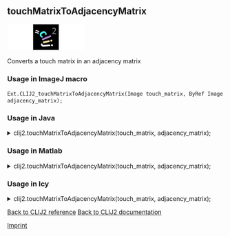 ## touchMatrixToAdjacencyMatrix
<img src="images/mini_empty_logo.png"/><img src="images/mini_clij2_logo.png"/><img src="images/mini_empty_logo.png"/>

Converts a touch matrix in an adjacency matrix

### Usage in ImageJ macro
```
Ext.CLIJ2_touchMatrixToAdjacencyMatrix(Image touch_matrix, ByRef Image adjacency_matrix);
```


### Usage in Java


<details>

<summary>
clij2.touchMatrixToAdjacencyMatrix(touch_matrix, adjacency_matrix);
</summary>
<pre class="highlight">// init CLIJ and GPU
import net.haesleinhuepf.clij2.CLIJ2;
import net.haesleinhuepf.clij.clearcl.ClearCLBuffer;
CLIJ2 clij2 = CLIJ2.getInstance();

// get input parameters
ClearCLBuffer touch_matrix = clij2.push(touch_matrixImagePlus);
ClearCLBuffer adjacency_matrix = clij2.push(adjacency_matrixImagePlus);
</pre>

<pre class="highlight">
// Execute operation on GPU
clij2.touchMatrixToAdjacencyMatrix(touch_matrix, adjacency_matrix);
</pre>

<pre class="highlight">
//show result

// cleanup memory on GPU
clij2.release(touch_matrix);
clij2.release(adjacency_matrix);
</pre>

</details>



### Usage in Matlab


<details>

<summary>
clij2.touchMatrixToAdjacencyMatrix(touch_matrix, adjacency_matrix);
</summary>
<pre class="highlight">% init CLIJ and GPU
clij2 = init_clatlab();

% get input parameters
touch_matrix = clij2.pushMat(touch_matrix_matrix);
adjacency_matrix = clij2.pushMat(adjacency_matrix_matrix);
</pre>

<pre class="highlight">
% Execute operation on GPU
clij2.touchMatrixToAdjacencyMatrix(touch_matrix, adjacency_matrix);
</pre>

<pre class="highlight">
% show result

% cleanup memory on GPU
clij2.release(touch_matrix);
clij2.release(adjacency_matrix);
</pre>

</details>



### Usage in Icy


<details>

<summary>
clij2.touchMatrixToAdjacencyMatrix(touch_matrix, adjacency_matrix);
</summary>
<pre class="highlight">// init CLIJ and GPU
importClass(net.haesleinhuepf.clicy.CLICY);
importClass(Packages.icy.main.Icy);

clij2 = CLICY.getInstance();

// get input parameters
touch_matrix_sequence = getSequence();touch_matrix = clij2.pushSequence(touch_matrix_sequence);
adjacency_matrix_sequence = getSequence();adjacency_matrix = clij2.pushSequence(adjacency_matrix_sequence);
</pre>

<pre class="highlight">
// Execute operation on GPU
clij2.touchMatrixToAdjacencyMatrix(touch_matrix, adjacency_matrix);
</pre>

<pre class="highlight">
// show result

// cleanup memory on GPU
clij2.release(touch_matrix);
clij2.release(adjacency_matrix);
</pre>

</details>



[Back to CLIJ2 reference](https://clij.github.io/clij2-docs/reference)
[Back to CLIJ2 documentation](https://clij.github.io/clij2-docs)

[Imprint](https://clij.github.io/imprint)
